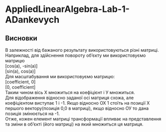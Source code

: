 # AppliedLinearAlgebra-Lab-1-ADankevych

## Висновки
В залежності від бажаного результату використовуються різні матриці. Наприклад, для здійснення повороту обʼєкту ми використовуємо матрицю   
[cos(a), -sin(a)]  
[sin(a), cos(a)]  
Для масштабування ми використовуємо матрицю:  
[coefficient, 0]  
[0, coefficient]  
Таким чином вісь Х множиться на коефіцієнт і У множиться.  
Для відображення відносно заданої осі матриця схожа, але коефіцієнтом виступає 1 і -1. Якщо відносно ОХ 1 стоїть на позиції Х першого вектору(позиція 0,0 в матриці), якщо відносно ОУ то дана позиція змінюється на -1.  
Отже, кожен елемент матриці трансформації впливає на представлення та зміни в обʼєкті (його матриці) на який множиться ця матриця.
